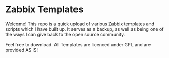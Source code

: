 # Zabbix Templates

Welcome! This repo is a quick upload of various Zabbix templates and scripts which I have built up. It serves as a backup, as well as being one of the ways I can give back to the open source community.

Feel free to download. All Templates are licenced under GPL and are provided AS IS!
